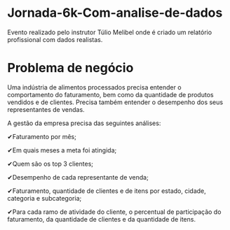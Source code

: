 # Jornada-6k-Com-analise-de-dados
Evento realizado pelo instrutor Túlio Melibel onde é criado um relatório profissional com dados realistas.

# Problema de negócio
Uma indústria de alimentos processados precisa entender o comportamento do faturamento, bem como da quantidade de produtos vendidos e de clientes.
Precisa também entender o desempenho dos seus representantes de vendas.

A gestão da empresa precisa das seguintes análises:

✔Faturamento por mês;

✔Em quais meses a meta foi atingida;

✔Quem são os top 3 clientes;

✔Desempenho de cada representante de venda;

✔Faturamento, quantidade de clientes e de itens por estado, cidade, categoria e subcategoria;

✔Para cada ramo de atividade do cliente, o percentual de participação do faturamento, da quantidade de clientes e da quantidade de itens.




